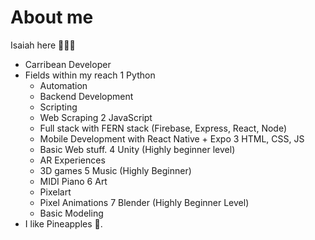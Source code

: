 # About me

Isaiah here 🙋🏾‍♂️

- Carribean Developer
- Fields within my reach
  1 Python
    * Automation
    * Backend Development
    * Scripting
    * Web Scraping
  2 JavaScript
    * Full stack with FERN stack (Firebase, Express, React, Node)
    * Mobile Development with React Native + Expo
  3 HTML, CSS, JS
    * Basic Web stuff.
  4 Unity (Highly beginner level)
    * AR Experiences 
    * 3D games
  5 Music (Highly Beginner)
    * MIDI Piano 
  6 Art
    * Pixelart
    * Pixel Animations
  7 Blender (Highly Beginner Level)
    * Basic Modeling
- I like Pineapples 🍍.
